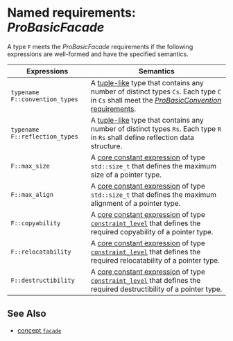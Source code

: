 # Named requirements: *ProBasicFacade*

A type `F` meets the *ProBasicFacade* requirements if the following expressions are well-formed and have the specified semantics.

| Expressions                    | Semantics                                                    |
| ------------------------------ | ------------------------------------------------------------ |
| `typename F::convention_types` | A [tuple-like](https://en.cppreference.com/w/cpp/utility/tuple/tuple-like) type that contains any number of distinct types `Cs`. Each type `C` in `Cs` shall meet the [*ProBasicConvention* requirements](ProBasicConvention.md). |
| `typename F::reflection_types` | A [tuple-like](https://en.cppreference.com/w/cpp/utility/tuple/tuple-like) type that contains any number of distinct types `Rs`. Each type `R` in `Rs` shall define reflection data structure. |
| `F::max_size`                  | A [core constant expression](https://en.cppreference.com/w/cpp/language/constant_expression) of type `std::size_t` that defines the maximum size of a pointer type. |
| `F::max_align`                 | A [core constant expression](https://en.cppreference.com/w/cpp/language/constant_expression) of type `std::size_t` that defines the maximum alignment of a pointer type. |
| `F::copyability`               | A [core constant expression](https://en.cppreference.com/w/cpp/language/constant_expression) of type [`constraint_level`](constraint_level.md) that defines the required copyability of a pointer type. |
| `F::relocatability`            | A [core constant expression](https://en.cppreference.com/w/cpp/language/constant_expression) of type [`constraint_level`](constraint_level.md) that defines the required relocatability of a pointer type. |
| `F::destructibility`           | A [core constant expression](https://en.cppreference.com/w/cpp/language/constant_expression) of type [`constraint_level`](constraint_level.md) that defines the required destructibility of a pointer type. |

## See Also

- [concept `facade`](facade.md)
